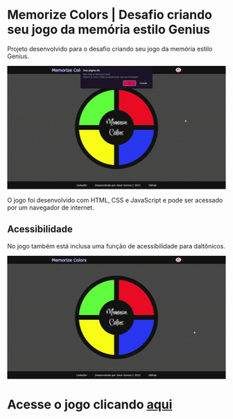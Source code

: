 # Memorize Colors | Desafio criando seu jogo da memória estilo Genius

Projeto desenvolvido para o desafio criando seu jogo da memória estilo Genius.

![](video1.gif)

O jogo foi desenvolvido com HTML, CSS e JavaScript e pode ser acessado por um navegador de internet.

## Acessibilidade

No jogo também está inclusa uma função de acessibilidade para daltônicos.

![](gif1.gif)

# Acesse o jogo clicando [aqui](https://joi-gn.github.io/MEMORIZECOLORS-game-geniustyle/)